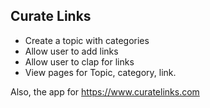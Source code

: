 ## Curate Links

* Create a topic with categories
* Allow user to add links
* Allow user to clap for links
* View pages for Topic, category, link.

Also, the app for https://www.curatelinks.com

